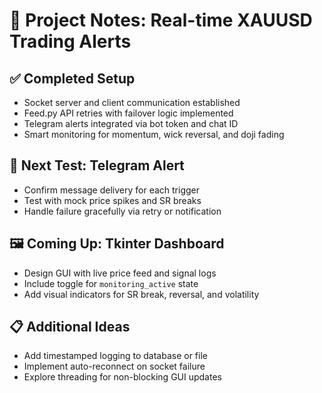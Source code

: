 # 🧠 Project Notes: Real-time XAUUSD Trading Alerts

## ✅ Completed Setup
- Socket server and client communication established
- Feed.py API retries with failover logic implemented
- Telegram alerts integrated via bot token and chat ID
- Smart monitoring for momentum, wick reversal, and doji fading

## 🔁 Next Test: Telegram Alert
- Confirm message delivery for each trigger
- Test with mock price spikes and SR breaks
- Handle failure gracefully via retry or notification

## 🖼 Coming Up: Tkinter Dashboard
- Design GUI with live price feed and signal logs
- Include toggle for `monitoring_active` state
- Add visual indicators for SR break, reversal, and volatility

## 📋 Additional Ideas
- Add timestamped logging to database or file
- Implement auto-reconnect on socket failure
- Explore threading for non-blocking GUI updates